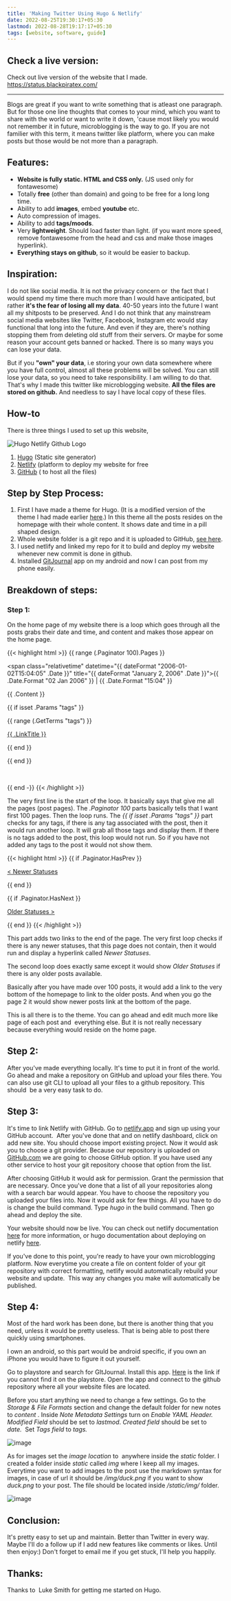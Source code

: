 ```yaml
---
title: 'Making Twitter Using Hugo & Netlify'
date: 2022-08-25T19:30:17+05:30
lastmod: 2022-08-28T19:17:17+05:30
tags: [website, software, guide]
---
```


## Check a live version: 
Check out live version of the website that I made. 
https://status.blackpiratex.com/

---

Blogs are great if you want to write something that is atleast one paragraph. But for those one line thoughts that comes to your mind, which you want to share with the world or want to write it down, 'cause most likely you would not remember it in future, microblogging is the way to go. If you are not familier with this term, it means twitter like platform, where you can make posts but those would be not more than a paragraph.

## Features:
-   **Website is fully static. HTML and CSS only.** (JS used only for fontawesome)
-   Totally **free** (other than domain) and going to be free for a long long time.
-   Ability to add **images**, embed **youtube** etc. 
-   Auto compression of images.
-   Ability to add **tags/moods**.
-   Very **lightweight**. Should load faster than light. (if you want more speed, remove fontawesome from the head and css and make those images hyperlink).
-   **Everything stays on github**, so it would be easier to backup.
    

## Inspiration:
I do not like social media. It is not the privacy concern or  the fact that I would spend my time there much more than I would have anticipated, but rather **it's the fear of losing all my data**. 40-50 years into the future I want all my shitposts to be preserved. And I do not think that any mainstream social media websites like Twitter, Facebook, Instagram etc would stay functional that long into the future. And even if they are, there's nothing stopping them from deleting old stuff from their servers. Or maybe for some reason your account gets banned or hacked. There is so many ways you can lose your data.

But if you **"own" your data**, i.e storing your own data somewhere where you have full control, almost all these problems will be solved. You can still lose your data, so you need to take responsibility. I am willing to do that. That's why I made this twitter like microblogging website. **All the files are stored on github.** And needless to say I have local copy of these files.

  

## How-to
There is three things I used to set up this website,

![Hugo Netlify Github Logo](/img/logos-hugo-netlify-github.jpg)
1.  [Hugo](https://gohugo.io/) (Static site generator)
2.  [Netlify](https://netlify.app/) (platform to deploy my website for free
3.  [GitHub](https://github.com/) ( to host all the files)
    

## Step by Step Process:

1.  First I have made a theme for Hugo. (It is a modified version of the theme I had made earlier [here](/setting-up-my-website-on-hugo.md).) In this theme all the posts resides on the homepage with their whole content. It shows date and time in a pill shaped design.
2.  Whole website folder is a git repo and it is uploaded to GitHub, [see here](https://github.com/blackpiratelive/status).
3.  I used netlify and linked my repo for it to build and deploy my website whenever new commit is done in github.
4.  Installed [GitJournal](https://play.google.com/store/apps/details?id=io.gitjournal.gitjournal) app on my android and now I can post from my phone easily.
    

## Breakdown of steps:

### Step 1:

On the home page of my website there is a loop which goes through all the posts grabs their date and time, and content and makes those appear on the home page. 

{{< highlight html >}}
{{ range (.Paginator 100).Pages }}

<div class="status-all">

<p>

<div class="time">

<span class="relativetime" datetime="{{ dateFormat "2006-01-02T15:04:05" .Date }}" title="{{ dateFormat "January 2, 2006" .Date }}"><span class="date-only">{{ .Date.Format "02 Jan 2006" }}</span> | <span class="timeam">{{ .Date.Format "15:04" }}</span></span>

</div>

{{ .Content }}

{{ if isset .Params "tags" }}

<span class="mood"></span>

{{ range (.GetTerms "tags") }}

<span>

<a href="{{ .Permalink }}">{{ .LinkTitle }}</a></span>

{{ end }}

{{ end }}

</p>

</div>

<br>

{{ end -}}
{{< /highlight >}}

The very first line is the start of the loop. It basically says that give me all the pages (post pages). The *.Paginator 100* parts basically tells that I want first 100 pages. Then the loop runs. The *{{ if isset .Params "tags" }}* part checks for any tags, if there is any tag associated with the post, then it would run another loop. It will grab all those tags and display them. If there is no tags added to the post, this loop would not run. So if you have not added any tags to the post it would not show them.

{{< highlight html >}}
{{ if .Paginator.HasPrev }}

<a class="btn btn-default" href="{{ .Paginator.Prev.URL }}">

< Newer Statuses

</a>

{{ end }}

{{ if .Paginator.HasNext }}

<a class="btn btn-default" href="{{ .Paginator.Next.URL }}">

Older Statuses >

</a>

{{ end }}
{{< /highlight >}}

This part adds two links to the end of the page. The very first loop checks if there is any newer statuses, that this page does not contain, then it would run and display a hyperlink called *Newer Statuses*.

The second loop does exactly same except it would show *Older Statuses* if there is any older posts available.

Basically after you have made over 100 posts, it would add a link to the very bottom of the homepage to link to the older posts. And when you go the page 2 it would show newer posts link at the bottom of the page.

This is all there is to the theme. You can go ahead and edit much more like page of each post and  everything else. But it is not really necessary because everything would reside on the home page.

  

## Step 2:

After you've made everything locally. It's time to put it in front of the world. Go ahead and make a repository on GitHub and upload your files there. You can also use git CLI to upload all your files to a github repository. This should  be a very easy task to do.

## Step 3:
It's time to link Netlify with GitHub. Go to [netlify.app](http://netlify.app) and sign up using your GitHub account.  After you've done that and on netlify dashboard, click on add new site. You should choose import existing project. Now it would ask you to choose a git provider. Because our repository is uploaded on [GitHub.com](http://GitHub.com) we are going to choose GitHub option. If you have used any other service to host your git repository choose that option from the list.

After choosing GitHub it would ask for permission. Grant the permission that are necessary. Once you've done that a list of all your repositories along with a search bar would appear. You have to choose the repository you uploaded your files into. Now it would ask for few things. All you have to do is change the build command. Type _hugo_ in the build command. Then go ahead and deploy the site.

Your website should now be live. You can check out netlify documentation [here](https://docs.netlify.com/integrations/frameworks/hugo/) for more information, or hugo documentation about deploying on netlify [here](https://gohugo.io/hosting-and-deployment/hosting-on-netlify/).

If you've done to this point, you're ready to have your own microblogging platform. Now everytime you create a file on content folder of your git repository with correct formatting, netlify would automatically rebuild your website and update.  This way any changes you make will automatically be published.

## Step 4:
Most of the hard work has been done, but there is another thing that you need, unless it would be pretty useless. That is being able to post there quickly using smartphones.

I own an android, so this part would be android specific, if you own an iPhone you would have to figure it out yourself.

Go to playstore and search for GItJournal. Install this app. [Here](https://play.google.com/store/apps/details?id=io.gitjournal.gitjournal) is the link if you cannot find it on the playstore. Open the app and connect to the github repository where all your website files are located.

Before you start anything we need to change a few settings. Go to the _Storage & File Formats_ section and change the default folder for new notes to _content_ . Inside _Note Metadata Settings_ turn on _Enable YAML Header.  Modified Field_ should be set to _lastmod_. _Created field_ should be set to _date._  Set _Tags field_ to _tags._

![image](/img/gitjournal-1.png)

As for images set the *image location* to  anywhere inside the *static* folder. I created a folder inside *static* called _img_ where I keep all my images. Everytime you want to add images to the post use the markdown syntax for images, in case of url it should be _/img/duck.png_ if you want to show _duck.png_ to your post. The file should be located inside _/static/img/_ folder.

![image](/img/gitjournal-2.png)


## Conclusion:
It's pretty easy to set up and maintain. Better than Twitter in every way. Maybe I'll do a follow up if I add new features like comments or likes. Until then enjoy:) Don't forget to email me if you get stuck, I'll help you happily. 

## Thanks:

Thanks to  Luke Smith for getting me started on Hugo.